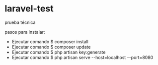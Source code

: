 # laravel-test
prueba técnica

pasos para instalar:

<ul>
    <li>Ejecutar comando $ composer install</li>
    <li>Ejecutar comando $ composer update</li>
    <li>Ejecutar comando $ php artisan key:generate</li>
    <li>Ejecutar comando $ php artisan serve --host=localhost --port=8080</li>
</ul>
